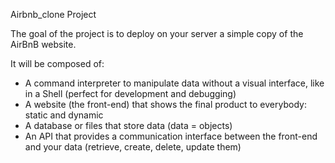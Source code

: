Airbnb_clone Project

The goal of the project is to deploy on your server a simple copy of the AirBnB website.

It will be composed of:

 - A command interpreter to manipulate data without a visual interface, like in a Shell (perfect for development and debugging)
 - A website (the front-end) that shows the final product to everybody: static and dynamic
 - A database or files that store data (data = objects)
 - An API that provides a communication interface between the front-end and your data (retrieve, create, delete, update them)

